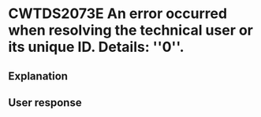 # CWTDS2073E An error occurred when resolving the technical user or its unique ID. Details: ''0''.

## Explanation

## User response
